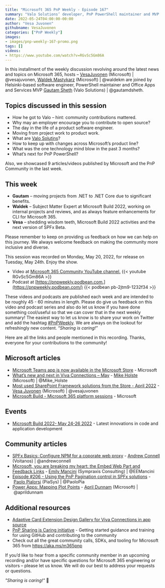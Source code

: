 ```yaml
---
title: "Microsoft 365 PnP Weekly - Episode 167"
summary: "Valo Solutions’ developer, PnP PowerShell maintainer and MVP Gautam Sheth, joins Vesa Juvonen and Waldek Mastykarz to discuss how employers may look at open-source, keeping up with product changes and what’s next for PowerShell?  Latest articles/videos from Microsoft and Community."
date: 2022-05-24T04:00:00-00:00
author: "Vesa Juvonen"
githubname: VesaJuvonen
categories: ["PnP Weekly"]
images:
- images/pnp-weekly-167-promo.png
tags: []
videos:
- https://www.youtube.com/watch?v=RGvSc5Gm86A
---
```


In this installment of the weekly discussion revolving around the latest news and topics on Microsoft 365, hosts – [VesaJuvonen](http://twitter.com/vesajuvonen) (Microsoft) \| @vesajuvonen, [Waldek Mastykarz](http://twitter.com/waldekm) (Microsoft) \| @waldekm are joined by Helsinki-based software engineer, PowerShell maintainer and Office Apps and Services MVP [Gautam Sheth](http://twitter.com/gautamdsheth) (Valo Solutions) \| @gautamdsheth. 

## Topics discussed in this session

* How he got to Valo – hint: community contributions mattered.
* Why may an employer encourage you to contribute to open source?
* The day in the life of a product software engineer.
* Moving from project work to product work.
* What are [Valo Solutins](https://www.valosolutions.com/)?
* How to keep up with changes across Microsoft’s product line?
* What was the one technology mind blow in the past 3 months?
* What’s next for PnP PowerShell?

Also, we showcased 9 articles/videos published by Microsoft and the PnP Community in the last week.  

## This week

* **Gautam** – moving projects from .NET to .NET Core due to significant benefits.
* **Waldek** – Subject Matter Expert at Microsoft Build 2022, working on internal projects and reviews, and as always feature enhancements for CLI for Microsoft 365.
* **Vesa** – shedding wisdom teeth, Microsoft Build 2022 activities and the next version of SPFx Beta.

Please remember to keep on providing us feedback on how we can help on this journey. We always welcome feedback on making the community more inclusive and diverse.

This session was recorded on Monday, May 20, 2022, for release on Tuesday, May 24th. Enjoy the show.  

*   Video at [Microsoft 365 Community YouTube channel.](https://aka.ms/m365pnp-videos)
    {{< youtube RGvSc5Gm86A >}}
*   Podcast at [https://pnpweekly.podbean.com.](https://pnpweekly.podbean.com/) 
    {{< podbean pb-2jtm9-1232f34 >}}

These videos and podcasts are published each week and are intended to be roughly 45 - 60 minutes in length.  Please do give us feedback on this video and podcast series and also do let us know if you have done something cool/useful so that we can cover that in the next weekly summary! The easiest way to let us know is to share your work on Twitter and add the hashtag [#PnPWeekly](https://twitter.com/search?q=%23pnpweekly). We are always on the lookout for refreshingly new content. “_Sharing is caring!”_ 

Here are all the links and people mentioned in this recording. Thanks, everyone for your contributions to the community!

## Microsoft articles

* [Microsoft Teams app is now available in the Microsoft Store](https://techcommunity.microsoft.com/t5/microsoft-teams-blog/microsoft-teams-app-is-now-available-in-the-microsoft-store/ba-p/3389292) - Microsoft
* [What’s new and next in Viva Connections – May](https://twitter.com/Mike_Holste) - [Mike Holste](https://twitter.com/Mike_Holste) (Microsoft) | @Mike_Holste
* [Most used SharePoint Framework solutions from the Store - April 2022](https://techcommunity.microsoft.com/t5/microsoft-sharepoint-blog/most-used-sharepoint-framework-solutions-from-the-store-april/ba-p/3378662) - [Vesa Juvonen](https://twitter.com/vesajuvonen) (Microsoft) | @vesajuvonen
* [Microsoft Build - Microsoft 365 platform sessions](https://adoption.microsoft.com/files/build/2022/MW-Teams-Build-2022-Session-Flyer.pdf) - Microsoft

## Events

* [Microsoft Build 2022- May 24-26 2022](https://mybuild.microsoft.com) - Latest innovations in code and application development


## Community articles

* [SPFx Basics: Configure NPM for a coporate web proxy](https://www.voitanos.io/blog/node-npm-fix-proxy-config/) - [Andrew Connell](https://twitter.com/andrewconnell) (Voitanos) | @andrewconnell
* [Microsoft, you are breaking my heart: the Embed Web Part and Feedback Links](https://emilymancini.com/2022/05/17/microsoft-you-are-breaking-my-heart-the-embed-web-part-and-feedback-links/) - [Emily Mancini](https://twitter.com/EEMancini) (Sympraxis Consulting) | @EEMancini
* [Episode #206 - Using the PnP Pagination control in SPFx solutions](https://www.youtube.com/watch?v=vvv0xvfW9oU)  - [Paolo Pialorsi](https://twitter.com/PaoloPia) (PiaSys) | @PaoloPia
* [Power Apps: Mapping Plot Points](https://www.youtube.com/watch?v=iw1ACuJB9cY) - [April Dunnam](https://twitter.com/aprildunnam) (Microsoft) | @aprildunnam
  
## Additional resources

* [Adaptive Card Extension Design Gallery for Viva Connections in app source](https://appsource.microsoft.com/product/office/WA200003929)
* [PnP Sharing is Caring initiative](https://aka.ms/sharing-is-caring) - Getting started guidance and training for using GitHub and contributing to the community
* Check out all the great community calls, SDKs, and tooling for Microsoft 365 from <https://aka.ms/m365pnp>

If you’d like to hear from a specific community member in an upcoming recording and/or have specific questions for Microsoft 365 engineering or visitors – please let us know. We will do our best to address your requests or questions.

_"Sharing is caring!"_ 🧡
